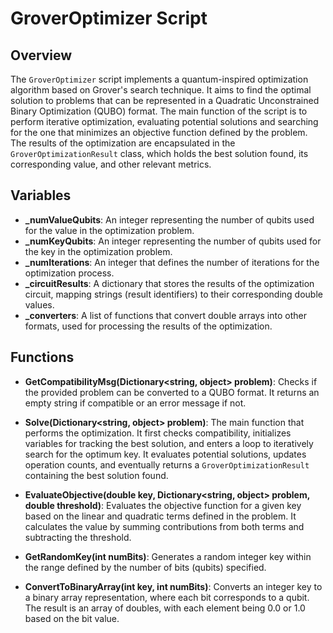 # GroverOptimizer Script

## Overview
The `GroverOptimizer` script implements a quantum-inspired optimization algorithm based on Grover's search technique. It aims to find the optimal solution to problems that can be represented in a Quadratic Unconstrained Binary Optimization (QUBO) format. The main function of the script is to perform iterative optimization, evaluating potential solutions and searching for the one that minimizes an objective function defined by the problem. The results of the optimization are encapsulated in the `GroverOptimizationResult` class, which holds the best solution found, its corresponding value, and other relevant metrics.

## Variables
- **_numValueQubits**: An integer representing the number of qubits used for the value in the optimization problem.
- **_numKeyQubits**: An integer representing the number of qubits used for the key in the optimization problem.
- **_numIterations**: An integer that defines the number of iterations for the optimization process.
- **_circuitResults**: A dictionary that stores the results of the optimization circuit, mapping strings (result identifiers) to their corresponding double values.
- **_converters**: A list of functions that convert double arrays into other formats, used for processing the results of the optimization.

## Functions
- **GetCompatibilityMsg(Dictionary<string, object> problem)**: Checks if the provided problem can be converted to a QUBO format. It returns an empty string if compatible or an error message if not.

- **Solve(Dictionary<string, object> problem)**: The main function that performs the optimization. It first checks compatibility, initializes variables for tracking the best solution, and enters a loop to iteratively search for the optimum key. It evaluates potential solutions, updates operation counts, and eventually returns a `GroverOptimizationResult` containing the best solution found.

- **EvaluateObjective(double key, Dictionary<string, object> problem, double threshold)**: Evaluates the objective function for a given key based on the linear and quadratic terms defined in the problem. It calculates the value by summing contributions from both terms and subtracting the threshold.

- **GetRandomKey(int numBits)**: Generates a random integer key within the range defined by the number of bits (qubits) specified.

- **ConvertToBinaryArray(int key, int numBits)**: Converts an integer key to a binary array representation, where each bit corresponds to a qubit. The result is an array of doubles, with each element being 0.0 or 1.0 based on the bit value.